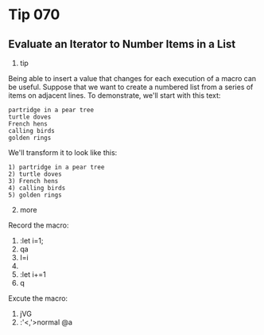 # Tip 070

## Evaluate an Iterator to Number Items in a List

1. tip 

Being able to insert a value that changes for each execution of a macro can be useful. Suppose that we want to create a numbered list from a series of items on adjacent lines. To demonstrate, we'll start with this text:

```
partridge in a pear tree
turtle doves
French hens
calling birds
golden rings
```
We'll transform it to look like this:

```
1) partridge in a pear tree
2) turtle doves
3) French hens
4) calling birds
5) golden rings
```

2. more

Record the macro:

1. :let i=1;
2. qa
3. I<C-r>=i<CR>
4. <Esc>
5. :let i+=1 
6. q

Excute the macro:

1. jVG
2. :'<,'>normal @a

